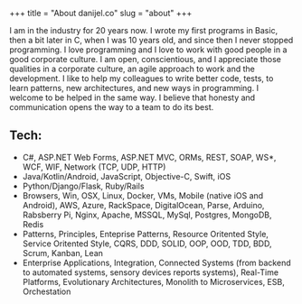 +++
title = "About danijel.co"
slug = "about"
+++

I am in the industry for 20 years now. I wrote my first programs in Basic, then a bit later in C, when I was 10 years old, and since then I never stopped programming. I love programming and I love to work with good people in a good corporate culture. I am open, conscientious, and I appreciate those qualities in a corporate culture, an agile approach to work and the development. I like to help my colleagues to write better code, tests, to learn patterns, new architectures, and new ways in programming. I welcome to be helped in the same way. I believe that honesty and communication opens the way to a team to do its best.

## Tech:

* C#, ASP.NET Web Forms, ASP.NET MVC, ORMs, REST, SOAP, WS*, WCF, WIF, Network (TCP, UDP, HTTP)
* Java/Kotlin/Android, JavaScript, Objective-C, Swift, iOS
* Python/Django/Flask, Ruby/Rails
* Browsers, Win, OSX, Linux, Docker, VMs, Mobile (native iOS and Android), AWS, Azure, RackSpace, DigitalOcean, Parse, Arduino, Rabsberry Pi, Nginx, Apache, MSSQL, MySql, Postgres, MongoDB, Redis
* Patterns, Principles, Enteprise Patterns, Resource Oritented Style, Service Oritented Style, CQRS, DDD, SOLID, OOP, OOD, TDD, BDD, Scrum, Kanban, Lean
* Enterprise Applications, Integration, Connected Systems (from backend to automated systems, sensory devices reports systems), Real-Time Platforms, Evolutionary Architectures, Monolith to Microservices, ESB, Orchestation
